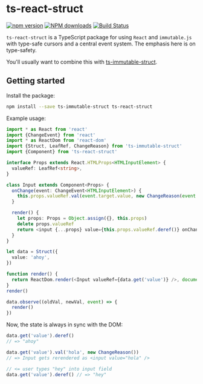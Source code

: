 # ts-react-struct

[![npm version](https://badge.fury.io/js/ts-react-struct.svg)](https://badge.fury.io/js/ts-react-struct)
[![NPM downloads](https://img.shields.io/npm/dm/ts-react-struct.svg?style=flat)](https://npmjs.org/package/ts-react-struct)
[![Build Status](https://travis-ci.org/wkornewald/ts-react-struct.svg?branch=master)](https://travis-ci.org/wkornewald/ts-react-struct)

`ts-react-struct` is a TypeScript package for using `React` and `immutable.js` with type-safe cursors and a central event system.
The emphasis here is on type-safety.

You'll usually want to combine this with [ts-immutable-struct](https://github.com/wkornewald/ts-immutable-struct).

## Getting started

Install the package:
```sh
npm install --save ts-immutable-struct ts-react-struct
```

Example usage:
```typescript
import * as React from 'react'
import {ChangeEvent} from 'react'
import * as ReactDom from 'react-dom'
import {Struct, LeafRef, ChangeReason} from 'ts-immutable-struct'
import {Component} from 'ts-react-struct'

interface Props extends React.HTMLProps<HTMLInputElement> {
  valueRef: LeafRef<string>,
}

class Input extends Component<Props> {
  onChange(event: ChangeEvent<HTMLInputElement>) {
    this.props.valueRef.val(event.target.value, new ChangeReason(event.nativeEvent))
  }

  render() {
    let props: Props = Object.assign({}, this.props)
    delete props.valueRef
    return <input {...props} value={this.props.valueRef.deref()} onChange={this.bindMethod('onChange')} />
  }
}

let data = Struct({
  value: 'ahoy',
})

function render() {
  return ReactDom.render(<Input valueRef={data.get('value')} />, document.getElementById('content'))
}
render()

data.observe((oldVal, newVal, event) => {
  render()
})
```

Now, the state is always in sync with the DOM:
```typescript
data.get('value').deref()
// => "ahoy"

data.get('value').val('hola', new ChangeReason())
// => Input gets rerendered as <input value="hola" />

// <= user types "hey" into input field
data.get('value').deref() // => "hey"
```

